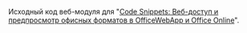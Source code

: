 Исходный код веб-модуля для "[Code Snippets: Веб-доступ и предпросмотр офисных форматов в OfficeWebApp и Office Online](https://club.directum.ru/post/780)".
